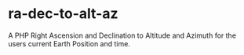 ra-dec-to-alt-az
================

A PHP Right Ascension and Declination to Altitude and Azimuth for the users current Earth Position and time.
